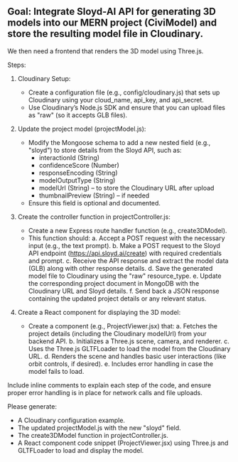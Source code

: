 ## Goal: Integrate Sloyd-AI API for generating 3D models into our MERN project (CiviModel) and store the resulting model file in Cloudinary.
We then need a frontend that renders the 3D model using Three.js.

Steps:

1. Cloudinary Setup:
   - Create a configuration file (e.g., config/cloudinary.js) that sets up Cloudinary using your cloud_name, api_key, and api_secret.
   - Use Cloudinary’s Node.js SDK and ensure that you can upload files as "raw" (so it accepts GLB files).

2. Update the project model (projectModel.js):
   - Modify the Mongoose schema to add a new nested field (e.g., "sloyd") to store details from the Sloyd API, such as:
       - interactionId (String)
       - confidenceScore (Number)
       - responseEncoding (String)
       - modelOutputType (String)
       - modelUrl (String) – to store the Cloudinary URL after upload
       - thumbnailPreview (String) – if needed
   - Ensure this field is optional and documented.

3. Create the controller function in projectController.js:
   - Create a new Express route handler function (e.g., create3DModel).
   - This function should:
       a. Accept a POST request with the necessary input (e.g., the text prompt).
       b. Make a POST request to the Sloyd API endpoint (https://api.sloyd.ai/create) with required credentials and prompt.
       c. Receive the API response and extract the model data (GLB) along with other response details.
       d. Save the generated model file to Cloudinary using the "raw" resource_type.
       e. Update the corresponding project document in MongoDB with the Cloudinary URL and Sloyd details.
       f. Send back a JSON response containing the updated project details or any relevant status.

4. Create a React component for displaying the 3D model:
   - Create a component (e.g., ProjectViewer.jsx) that:
       a. Fetches the project details (including the Cloudinary modelUrl) from your backend API.
       b. Initializes a Three.js scene, camera, and renderer.
       c. Uses the Three.js GLTFLoader to load the model from the Cloudinary URL.
       d. Renders the scene and handles basic user interactions (like orbit controls, if desired).
       e. Includes error handling in case the model fails to load.

Include inline comments to explain each step of the code, and ensure proper error handling is in place for network calls and file uploads.

Please generate:
- A Cloudinary configuration example.
- The updated projectModel.js with the new "sloyd" field.
- The create3DModel function in projectController.js.
- A React component code snippet (ProjectViewer.jsx) using Three.js and GLTFLoader to load and display the model.

